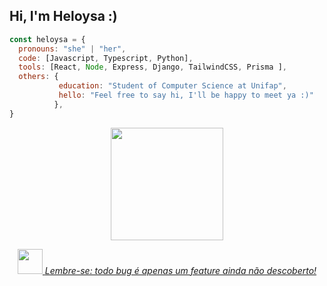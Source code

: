   <h2>Hi, I'm Heloysa :)</h2>


```javascript
const heloysa = {
  pronouns: "she" | "her",
  code: [Javascript, Typescript, Python],
  tools: [React, Node, Express, Django, TailwindCSS, Prisma ],
  others: {
           education: "Student of Computer Science at Unifap",
           hello: "Feel free to say hi, I'll be happy to meet ya :)"
          },
}

```


 <div align="center">
   <a href="https://github.com/helxysa">
   <img height="180em" src="https://github-readme-stats.vercel.app/api/top-langs/?username=helxysa&layout=compact&langs_count=6&theme=tokyonight"/>
</div
<p align="center">
</p>
  
  <p align="center">
  <img src="https://media.giphy.com/media/WUlplcMpOCEmTGBtBW/giphy.gif" width="40">
  <em>Lembre-se: todo bug é apenas um feature ainda não descoberto!</em>
</p>

